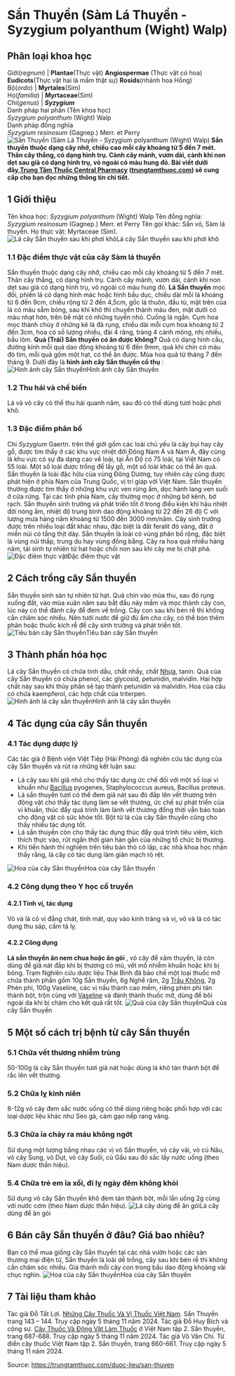 # Sắn Thuyền (Sàm Lá Thuyền - Syzygium polyanthum (Wight) Walp)

Phân loại khoa học  
---  
Giới(_regnum_) |  **Plantae**(Thực vật) **Angiospermae** (Thực vật có hoa) **Eudicots**(Thực vật hai lá mầm thật sự) **Rosids**(nhánh hoa Hồng)  
Bộ(_ordo_) | **Myrtales**(Sim)  
Họ(_familia_) | **Myrtaceae**(Sim)  
Chi(_genus_) | **_Syzygium_**  
Danh pháp hai phần (Tên khoa học)  
_Syzygium polyanthum_ (Wight) Walp  
Danh pháp đồng nghĩa  
_Syzygium resinosum_ (Gagnep.) Merr. et Perry  
![Sắn Thuyền \(Sàm Lá Thuyền - Syzygium polyanthum \(Wight\) Walp\)](https://trungtamthuoc.com/images/others/san-thuyen-3505.jpg)
**Sắn thuyền thuộc dạng cây nhỡ, chiều cao mỗi cây khoảng từ 5 đến 7 mét. Thân cây thẳng, có dạng hình trụ. Cành cây mảnh, vươn dài, cành khi non dẹt sau già có dạng hình trụ, vỏ ngoài có màu hung đỏ. Bài viết dưới đây,[Trung Tâm Thuốc Central Pharmacy](https://trungtamthuoc.com/ "Trung Tâm Thuốc Central Pharmacy") ([trungtamthuoc.com](https://trungtamthuoc.com/ "trungtamthuoc.com")) sẽ cung cấp cho bạn đọc những thông tin chi tiết.**
##  1 Giới thiệu
Tên khoa học: _Syzygium polyanthum_ (Wight) Walp
Tên đồng nghĩa: _Syzygium resinosum_ (Gagnep.) Merr. et Perry
Tên gọi khác: Sắn vó, Sàm lá thuyền.
Họ thực vật: Myrtaceae (Sim).
![Lá cây Sắn thuyền sau khi phơi khô](https://trungtamthuoc.com/images/item/san-thuyen-8.jpg)Lá cây Sắn thuyền sau khi phơi khô
### 1.1 Đặc điểm thực vật của cây Sàm lá thuyền
Sắn thuyền thuộc dạng cây nhỡ, chiều cao mỗi cây khoảng từ 5 đến 7 mét. Thân cây thẳng, có dạng hình trụ. Cành cây mảnh, vươn dài, cành khi non dẹt sau già có dạng hình trụ, vỏ ngoài có màu hung đỏ.
**Lá Sắn thuyền** mọc đối, phiến lá có dạng hình mác hoặc hình bầu dục, chiều dài mỗi lá khoảng từ 6 đến 9cm, chiều rộng từ 2 đến 4,5cm, gốc lá thuôn, đầu tù, mặt trên của lá có màu sẫm bóng, sau khi khô thì chuyển thành màu đen, mặt dưới có màu nhạt hơn, trên bề mặt có những tuyến nhỏ. Cuống lá ngắn.
Cụm hoa mọc thành chùy ở những kẽ lá đã rụng, chiều dài mỗi cụm hoa khoảng từ 2 đến 3cm, hoa có số lượng nhiều, đài 4 răng, tràng 4 cánh mỏng, nhị nhiều, bầu lõm.
**Quả (Trái) Sắn thuyền có ăn được không?** Quả có dạng hình cầu, đường kính mỗi quả dao động khoảng từ 6 đến 9mm, quả khi chín có màu đỏ tím, mỗi quả gồm một hạt, có thể ăn được.
Mùa hoa quả từ tháng 7 đến tháng 9.
Dưới đây là **hình ảnh cây Sắn thuyền cổ thụ** :
![Hình ảnh cây Sắn thuyền](https://trungtamthuoc.com/images/item/san-thuyen-0.jpg)Hình ảnh cây Sắn thuyền
### 1.2 Thu hái và chế biến
Lá và vỏ cây có thể thu hái quanh năm, sau đó có thể dùng tươi hoặc phơi khô.
### 1.3 Đặc điểm phân bố
Chi _Syzygium_ Gaertn. trên thế giới gồm các loài chủ yếu là cây bụi hay cây gỗ, được tìm thấy ở các khu vực nhiệt đới Đông Nam Á và Nam Á, đây cũng là khu vực có sự đa dạng cao về loài, tại Ấn Độ có 75 loài, tại Việt Nam có 55 loài. Một số loài được trồng để lấy gỗ, một số loài khác có thể ăn quả.
Sắn thuyền là loài đặc hữu của vùng Đông Dương, tuy nhiên cây cũng được phát hiện ở phía Nam của Trung Quốc, vị trí giáp với Việt Nam.
Sắn thuyền thường được tìm thấy ở những khu vực ven rừng ẩm, dọc hành lang ven suối ở cửa rừng. Tại các tỉnh phía Nam, cây thường mọc ở những bờ kênh, bờ rạch.
Sắn thuyền sinh trưởng và phát triển tốt ở trong điều kiện khí hậu nhiệt đới nóng ẩm, nhiệt độ trung bình dao động khoảng từ 22 đến 26 độ C với lượng mưa hàng năm khoảng từ 1500 đến 3000 mm/năm. Cây sinh trưởng được trên nhiều loại đất khác nhau, đặc biệt là đất feralit đỏ vàng, đất ở miền núi có tầng thịt dày. Sắn thuyền là loài có vùng phân bố rộng, đặc biệt là vùng núi thấp, trung du hay vùng đồng bằng. Cây ra hoa quả nhiều hàng năm, tái sinh tự nhiên từ hạt hoặc chồi non sau khi cây mẹ bị chặt phá.
![Đặc điêm thực vật](https://trungtamthuoc.com/images/item/san-thuyen-1.jpg)Đặc điêm thực vật
##  2 Cách trồng cây Sắn thuyền
Sắn thuyền sinh sản tự nhiên từ hạt. Quả chín vào mùa thu, sau đó rụng xuống đất, vào mùa xuân năm sau bắt đầu nảy mầm và mọc thành cây con, lúc này có thể đánh cây để đem về trồng.
Cây con sau khi bén rễ thì không cần chăm sóc nhiều. Nên tưới nước để giữ đủ ẩm cho cây, có thể bón thêm phân hoặc thuốc kích rễ để cây sinh trưởng và phát triển tốt.
![Tiêu bản cây Sắn thuyền](https://trungtamthuoc.com/images/item/san-thuyen-2.jpg)Tiêu bản cây Sắn thuyền
##  3 Thành phần hóa học
Lá cây Sắn thuyền có chứa tinh dầu, chất nhầy, chất [Nhựa](https://trungtamthuoc.com/hoat-chat/nhua "Nhựa"), tanin.
Quả của cây Sắn thuyền có chứa phenol, các glycosid, petunidin, malvidin. Hai hợp chất này sau khi thủy phân sẽ tạo thành petunidin và malvidin.
Hoa của câu có chứa kaempferol, các hợp chất của triterpen.
![Hình ảnh lá cây sắn thuyền](https://trungtamthuoc.com/images/item/san-thuyen-3.jpg)Hình ảnh lá cây sắn thuyền
##  4 Tác dụng của cây Sắn thuyền
### 4.1 Tác dụng dược lý
Các tác giả ở Bệnh viện Việt Tiệp (Hải Phòng) đã nghiên cứu tác dụng của cây Sắn thuyền và rút ra những kết luận sau:
  * Lá cây sau khi giã nhỏ cho thấy tác dụng ức chế đối với một số loại vi khuẩn như [Bacillus](https://trungtamthuoc.com/hoat-chat/bacillus "Bacillus") pyogenes, Staphylococcus aureus, Bacillus proteus.
  * Lá sắn thuyền tươi có thể đem giã nát sau đó đắp lên vết thương trên động vật cho thấy tác dụng làm se vết thương, ức chế sự phát triển của vi khuẩn, thúc đẩy quá trình làm lành vết thương đồng thời vẫn bảo toàn cho động vật có sức khỏe tốt. Bột từ lá của cây Sắn thuyền cũng cho thấy nhiều tác dụng tốt.
  * Lá sắn thuyền còn cho thấy tác dụng thúc đẩy quá trình tiêu viêm, kích thích thực vào, rút ngắn thời gian hàn gắn của những tổ chức bị thương.
  * Khi tiến hành thí nghiệm trên tiêu bản thỏ cô lập, các nhà khoa học nhận thấy rằng, lá cây có tác dụng làm giãn mạch rõ rệt.

![Hoa của cây Sắn thuyền](https://trungtamthuoc.com/images/item/san-thuyen-4.jpg)Hoa của cây Sắn thuyền
### 4.2 Công dụng theo Y học cổ truyền
#### 4.2.1 Tính vị, tác dụng
Vỏ và lá có vị đắng chát, tính mát, quy vào kinh tràng và vị, vỏ và lá có tác dụng thu sáp, cầm tả lỵ.
#### 4.2.2 Công dụng
**Lá sắn thuyền ăn nem chua hoặc ăn gỏi** , vỏ cây để xăm thuyền, lá còn dùng để giã nát đắp khi bị thương có mủ, vết mổ nhiễm khuẩn hoặc khi bị bỏng.
Trạm Nghiên cứu dược liệu Thái Bình đã bào chế một loại thuốc mỡ chứa thành phần gồm 10g Sắn thuyền, 6g Nghể răm, 2g [Trầu Không](https://trungtamthuoc.com/hoat-chat/trau-khong "Trầu Không"), 2g Phèn phi, 100g Vaseline, các vị nấu thành cao mềm, riêng phèn phi tán thành bột, trộn cùng với [Vaseline](https://trungtamthuoc.com/hoat-chat/vaseline "Vaseline") và đánh thành thuốc mỡ, dùng để bôi ngoài da khi bị chàm cho kết quả rất tốt.
![Quả của cây Sắn thuyền](https://trungtamthuoc.com/images/item/san-thuyen-5.jpg)Quả của cây Sắn thuyền
##  5 Một số cách trị bệnh từ cây Sắn thuyền
### 5.1 Chữa vết thương nhiễm trùng
50-100g lá cây Sắn thuyền tươi giã nát hoặc dùng lá khô tán thành bột để rắc lên vết thương.
### 5.2 Chữa lỵ kinh niên
8-12g vỏ cây đem sắc nước uống có thể dùng riêng hoặc phối hợp với các loại dược liệu khác như Seo gà, cám gạo nếp rang vàng.
### 5.3 Chữa ỉa chảy ra máu không ngớt
Sử dụng một lượng bằng nhau các vị vỏ Sắn thuyền, vỏ cây vải, vỏ củ Nâu, vỏ cây Sung, vỏ Dụt, vỏ cây Suối, củ Gấu sau đó sắc lấy nước uống (theo Nam dược thần hiệu).
### 5.4 Chữa trẻ em ỉa xối, đi lỵ ngày đêm không khỏi
Sử dụng vỏ cây Sắn thuyền khô đem tán thành bột, mỗi lần uống 2g cùng với nước cơm (theo Nam dược thần hiệu).
![Lá cây dùng để ăn gỏi](https://trungtamthuoc.com/images/item/san-thuyen-6.jpg)Lá cây dùng để ăn gỏi
##  6 Bán cây Sắn thuyền ở đâu? Giá bao nhiêu?
Bạn có thể mua giống cây Sắn thuyền tại các nhà vườn hoặc các sàn thương mại điện tử, Sắn thuyền là loài dễ trồng, cây sau khi bén rễ thì không cần chăm sóc nhiều. Giá thành mỗi cây con trong bầu dao động khoảng vài chục nghìn.
![Hoa của cây Sắn thuyền](https://trungtamthuoc.com/images/item/san-thuyen-7.jpg)Hoa của cây Sắn thuyền
##  7 Tài liệu tham khảo
Tác giả Đỗ Tất Lợi. [Những Cây Thuốc Và Vị Thuốc Việt Nam](https://trungtamthuoc.com/duoc-lieu "Những Cây Thuốc Và Vị Thuốc Việt Nam"). Sắn Thuyền trang 143 – 144. Truy cập ngày 5 tháng 11 năm 2024.
Tác giả Đỗ Huy Bích và cộng sự. [Cây Thuốc Và Động Vật Làm Thuốc](https://trungtamthuoc.com/bai-viet/doc-online-va-tai-mien-phi-pdf-sach-cay-thuoc-va-dong-vat-lam-thuoc-o-viet-nam "Cây Thuốc Và Động Vật Làm Thuốc") ở Việt Nam tập 2. Sắn thuyền, trang 687-688. Truy cập ngày 5 tháng 11 năm 2024.
Tác giả Võ Văn Chi. Từ điển cây thuốc Việt Nam tập 2. Sắn thuyền, trang 660-661. Truy cập ngày 5 tháng 11 năm 2024.


Source: https://trungtamthuoc.com/duoc-lieu/san-thuyen